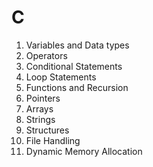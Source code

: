 # C

1. Variables and Data types
2. Operators
3. Conditional Statements
4. Loop Statements
5. Functions and Recursion
6. Pointers
7. Arrays
8. Strings
9. Structures
10. File Handling
11. Dynamic Memory Allocation
